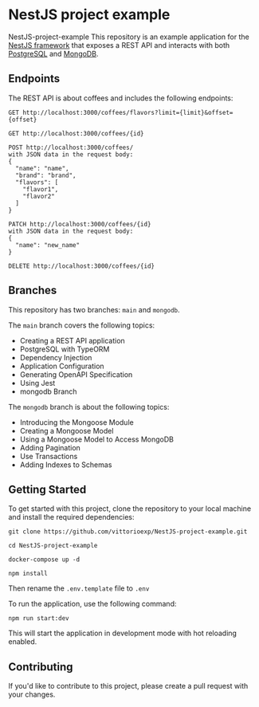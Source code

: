 NestJS project example
=====

NestJS-project-example
This repository is an example application for the [NestJS framework](https://nestjs.com/) that exposes a REST API and interacts with both [PostgreSQL](https://www.postgresql.org/) and [MongoDB](https://www.mongodb.com/).

Endpoints
---

The REST API is about coffees and includes the following endpoints:

```
GET http://localhost:3000/coffees/flavors?limit={limit}&offset={offset}

GET http://localhost:3000/coffees/{id}

POST http://localhost:3000/coffees/ 
with JSON data in the request body:
{
  "name": "name",
  "brand": "brand",
  "flavors": [
    "flavor1",
    "flavor2"
  ]
}

PATCH http://localhost:3000/coffees/{id} 
with JSON data in the request body:
{
  "name": "new_name"
}

DELETE http://localhost:3000/coffees/{id}
```

Branches
---

This repository has two branches: `main` and `mongodb`.



The `main` branch covers the following topics:

- Creating a REST API application
- PostgreSQL with TypeORM
- Dependency Injection
- Application Configuration
- Generating OpenAPI Specification
- Using Jest
- mongodb Branch

The `mongodb` branch is about the following topics:

- Introducing the Mongoose Module
- Creating a Mongoose Model
- Using a Mongoose Model to Access MongoDB
- Adding Pagination
- Use Transactions
- Adding Indexes to Schemas


Getting Started
---

To get started with this project, clone the repository to your local machine and install the required dependencies:
```
git clone https://github.com/vittorioexp/NestJS-project-example.git

cd NestJS-project-example

docker-compose up -d

npm install
```

Then rename the `.env.template` file to `.env`

To run the application, use the following command:
```
npm run start:dev
```
This will start the application in development mode with hot reloading enabled.


Contributing
---

If you'd like to contribute to this project, please create a pull request with your changes.
